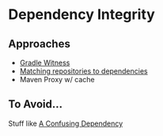 # Dependency Integrity 

## Approaches 

- [Gradle Witness](https://github.com/signalapp/gradle-witness)
- [Matching repositories to dependencies](https://docs.gradle.org/5.1-rc-1/userguide/declaring_repositories.html#sec::matching_repositories_to_dependencies)
- Maven Proxy w/ cache

## To Avoid...

Stuff like [A Confusing Dependency](https://blog.autsoft.hu/a-confusing-dependency/)
